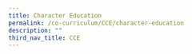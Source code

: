 ```yaml
---
title: Character Education
permalink: /co-curriculum/CCE/character-education
description: ""
third_nav_title: CCE
---
```

